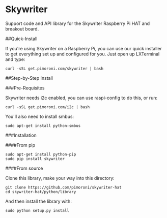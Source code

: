 Skywriter
=========

Support code and API library for the Skywriter Raspberry Pi HAT and breakout board.

##Quick-Install

If you're using Skywriter on a Raspberry Pi, you can use our quick installer to get everything set up and configured for you. Just open up LXTerminal and type:

```
curl -sSL get.pimoroni.com/skywriter | bash
```

##Step-by-Step Install

###Pre-Requisites

Skywriter needs i2c enabled, you can use raspi-config to do this, or run:

```
curl -sSL get.pimoroni.com/i2c | bash
```

You'll also need to install smbus:

```
sudo apt-get install python-smbus
```

###Installation

####From pip

```
sudo apt-get install python-pip
sudo pip install skywriter
```

####From source

Clone this library, make your way into this directory:

```
git clone https://github.com/pimoroni/skywriter-hat
cd skywriter-hat/python/library
```
    
And then install the library with:

```
sudo python setup.py install
```
